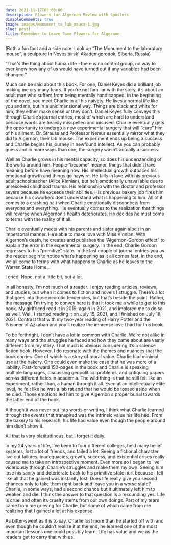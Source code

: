 ```yaml
---
date: 2021-11-17T00:00:00
description: Flowers for Algernon Review with Spoilers
disableComments: true
image: images/Monument_to_lab_mouse-1.jpg
slug: post1
title: Remember to Leave Some Flowers for Algernon
---
```

(Both a fun fact and a side note: Look up “The Monument to the laboratory mouse”, a sculpture in Novosibirsk' Akademgorodok, Siberia, Russia)

“That's the thing about human life--there is no control group, no way to ever know how any of us would have turned out if any variables had been changed.”

Much can be said about this book. For one, Daniel Keyes did a brilliant job making me cry many tears. If you’re not familiar with the story, it’s about an adult man who suffers from being mentally handicapped. In the beginning of the novel, you meet Charlie in all his naivety. He lives a normal life like you and me, but in a unidimensional way. Things are black and white for him, they either make sense or they don’t. Daniel Keyes fully conveys this through Charlie’s journal entries, most of which are hard to understand because words are heavily misspelled and misused. Charlie eventually gets the opportunity to undergo a new experimental surgery that will “cure” him of his ailment. Dr. Strauss and Professor Nemur essentially mirror what they did to Algernon, their lab mouse. The experiment ends up being a success and Charlie begins his journey in newfound intellect. As you can probably guess and in more ways than one, the surgery wasn’t actually a success.

Well as Charlie grows in his mental capacity, so does his understanding of the world around him. People “become” meaner, things that didn’t have meaning before have meaning now. His intellectual growth outpaces his emotional growth and things go haywire. He falls in love with his previous adult schoolteacher (Alice Kinnian), but he’s emotionally unavailable due to unresolved childhood trauma. His relationship with the doctor and professor severs because he exceeds their abilities. His previous bakery job fires him because his coworkers don’t understand what is happening to him. All of it comes to a crashing halt when Charlie emotionally disconnects from everyone and everything. He eventually comes to the realization that things will reverse when Algernon’s health deteriorates. He decides he must come to terms with the reality of it all.

Charlie eventually meets with his parents and sister again albeit in an impersonal manner. He’s able to make love with Miss Kinnian. With Algernon’s death, he creates and publishes the “Algernon-Gordon effect” to explain the error in the experimental surgery. In the end, Charlie Gordon regresses to his “primitive” state. In the last couple of journal entries you as the reader begin to notice what’s happening as it all comes fast. In the end, we all come to terms with what happens to Charlie as he leaves to the Warren State Home…

I cried. Nope, not a little bit, but a lot.

In all honesty, I’m not much of a reader. I enjoy reading articles, reviews, and studies, but when it comes to fiction and novels I struggle. There’s a lot that goes into those neurotic tendencies, but that’s beside the point. Rather, the message I’m trying to convey here is that it took me a while to get to this book. My girlfriend read it in 2019, again in 2021, and implored me to do so as well. Well, I started reading it on July 15, 2021, and I finished on July 18, 2021. Contrast that with my two-year reading of Harry Potter and the Prisoner of Azkaban and you’ll realize the immense love I had for this book.

To be forthright, I don’t have a lot in common with Charlie. We’re not alike in many ways and the struggles he faced and how they came about are vastly different from my story. That much is obvious considering it’s a science fiction book. However, I do resonate with the themes and nuances that the book carries. One of which is a story of moral value. Charlie had minimal use at the bakery. One could even make the case that he was more of a liability. Fast-forward 150-pages in the book and Charlie is speaking multiple languages, discussing geopolitical problems, and critiquing papers across different fields in academia. The wild thing is that he still felt like an experiment, rather than, a human through it all. Even at an intellectually elite level, he felt like he was a lab rat and that he would be tossed aside when he died. Those emotions led him to give Algernon a proper burial towards the latter end of the book.

Although it was never put into words or writing, I think what Charlie learned through the events that transpired was the intrinsic value his life had. From the bakery to his research, his life had value even though the people around him didn’t show it.

All that is very platitudinous, but I forget it daily.

In my 24 years of life, I’ve been to four different colleges, held many belief systems, lost a lot of friends, and failed a lot. Seeing a fictional character live out failures, inadequacies, growth, success, and existential crises really caused me to take an introspective moment. Even more so I began to live vicariously through Charlie’s struggles and make them my own. Seeing him lose his sanity and deteriorate back to his primitive state hurt because I felt like all that he gained was instantly lost. Does life really give you second chances only to take them right back and leave you in a worse state? Charlie, in some ways, had a second chance but it ultimately left him to weaken and die. I think the answer to that question is a resounding yes. Life is cruel and often its cruelty stems from our own doings. Part of my tears came from me grieving for Charlie, but some of which came from me realizing that I gained a lot at his expense.

As bitter-sweet as it is to say, Charlie lost more than he started off with and even though he couldn’t realize it at the end, he learned one of the most important lessons one could possibly learn. Life has value and we as the readers get to carry that with us.
